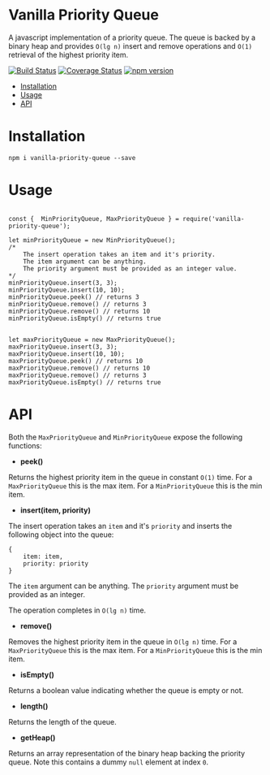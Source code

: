# Vanilla Priority Queue

A javascript implementation of a priority queue. The queue is backed by a binary heap and provides ```O(lg n)``` insert and remove operations and ```O(1)``` retrieval of the highest priority item.

[![Build Status](https://travis-ci.com/leekevinyg/js-priority-queue.svg?branch=master)](https://travis-ci.com/leekevinyg/js-priority-queue)
[![Coverage Status](https://coveralls.io/repos/github/leekevinyg/js-priority-queue/badge.svg)](https://coveralls.io/github/leekevinyg/js-priority-queue)
[![npm version](https://badge.fury.io/js/vanilla-priority-queue.svg)](https://badge.fury.io/js/vanilla-priority-queue)

- <a href="#Installation">Installation</a>
- <a href="#Usage">Usage</a>
- <a href="#API">API</a>

<a name="Installation"></a>
# Installation

```npm i vanilla-priority-queue --save```

<a name="Usage"></a>
# Usage

```

const {  MinPriorityQueue, MaxPriorityQueue } = require('vanilla-priority-queue');

let minPriorityQueue = new MinPriorityQueue();
/*
    The insert operation takes an item and it's priority.
    The item argument can be anything.
    The priority argument must be provided as an integer value.
*/
minPriorityQueue.insert(3, 3);
minPriorityQueue.insert(10, 10);
minPriorityQueue.peek() // returns 3
minPriorityQueue.remove() // returns 3
minPriorityQueue.remove() // returns 10
minPriorityQueue.isEmpty() // returns true


let maxPriorityQueue = new MaxPriorityQueue();
maxPriorityQueue.insert(3, 3);
maxPriorityQueue.insert(10, 10);
maxPriorityQueue.peek() // returns 10
maxPriorityQueue.remove() // returns 10
maxPriorityQueue.remove() // returns 3
maxPriorityQueue.isEmpty() // returns true

```

<a name="API"></a>
# API

Both the ```MaxPriorityQueue``` and ```MinPriorityQueue``` expose the following functions:

* **peek()**

Returns the highest priority item in the queue in constant ```O(1)``` time. For a ```MaxPriorityQueue``` this is the max item. For a ```MinPriorityQueue``` this is the min item.

* **insert(item, priority)**

The insert operation takes an ```item``` and it's ```priority``` and inserts the following object into the queue:

``` 
{
    item: item, 
    priority: priority
} 
```

The ```item``` argument can be anything.
The ```priority``` argument must be provided as an integer.

The operation completes in ```O(lg n)``` time.

* **remove()**

Removes the highest priority item in the queue in ```O(lg n)``` time. For a ```MaxPriorityQueue``` this is the max item. For a ```MinPriorityQueue``` this is the min item. 

* **isEmpty()**

Returns a boolean value indicating whether the queue is empty or not.

* **length()**

Returns the length of the queue.

* **getHeap()**

Returns an array representation of the binary heap backing the priority queue. Note this contains a dummy ```null``` element at index ```0```.
